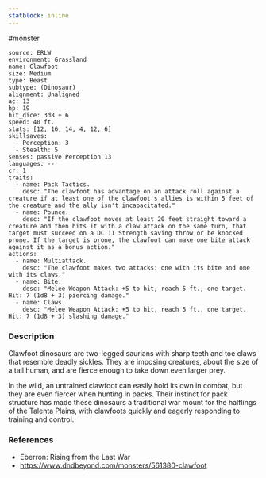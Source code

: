 ```yaml
---
statblock: inline
---
```

 #monster 

```statblock
source: ERLW
environment: Grassland
name: Clawfoot
size: Medium
type: Beast
subtype: (Dinosaur)
alignment: Unaligned
ac: 13
hp: 19
hit_dice: 3d8 + 6
speed: 40 ft.
stats: [12, 16, 14, 4, 12, 6]
skillsaves:
  - Perception: 3
  - Stealth: 5
senses: passive Perception 13
languages: --
cr: 1
traits:
  - name: Pack Tactics.
    desc: "The clawfoot has advantage on an attack roll against a creature if at least one of the clawfoot's allies is within 5 feet of the creature and the ally isn't incapacitated."
  - name: Pounce.
    desc: "If the clawfoot moves at least 20 feet straight toward a creature and then hits it with a claw attack on the same turn, that target must succeed on a DC 11 Strength saving throw or be knocked prone. If the target is prone, the clawfoot can make one bite attack against it as a bonus action."
actions:
  - name: Multiattack.
    desc: "The clawfoot makes two attacks: one with its bite and one with its claws."
  - name: Bite.
    desc: "Melee Weapon Attack: +5 to hit, reach 5 ft., one target. Hit: 7 (1d8 + 3) piercing damage."
  - name: Claws.
    desc: "Melee Weapon Attack: +5 to hit, reach 5 ft., one target. Hit: 7 (1d8 + 3) slashing damage."
```

### Description

Clawfoot dinosaurs are two-legged saurians with sharp teeth and toe claws that resemble deadly sickles. They are imposing creatures, about the size of a tall human, and are fierce enough to take down even larger prey.

In the wild, an untrained clawfoot can easily hold its own in combat, but they are even fiercer when hunting in packs. Their instinct for pack structure has made these dinosaurs a traditional war mount for the halflings of the Talenta Plains, with clawfoots quickly and eagerly responding to training and control.

### References

* Eberron: Rising from the Last War
* https://www.dndbeyond.com/monsters/561380-clawfoot
